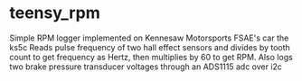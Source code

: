 # teensy_rpm
Simple RPM logger implemented on Kennesaw Motorsports FSAE's car the ks5c
Reads pulse frequency of two hall effect sensors and divides by tooth count to get frequency as Hertz, then multiplies by 60 to get RPM.
Also logs two brake pressure transducer voltages through an ADS1115 adc over i2c
